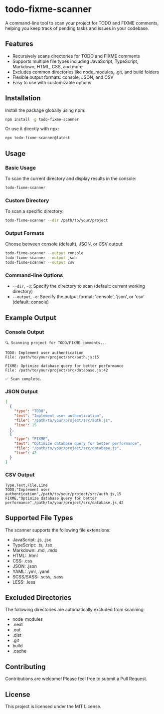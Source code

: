 # todo-fixme-scanner

A command-line tool to scan your project for TODO and FIXME comments, helping you keep track of pending tasks and issues in your codebase.

## Features

- Recursively scans directories for TODO and FIXME comments
- Supports multiple file types including JavaScript, TypeScript, Markdown, HTML, CSS, and more
- Excludes common directories like node_modules, .git, and build folders
- Flexible output formats: console, JSON, and CSV
- Easy to use with customizable options

## Installation

Install the package globally using npm:

```bash
npm install -g todo-fixme-scanner
```

Or use it directly with npx:

```bash
npx todo-fixme-scanner@latest
```

## Usage

### Basic Usage

To scan the current directory and display results in the console:

```bash
todo-fixme-scanner
```

### Custom Directory

To scan a specific directory:

```bash
todo-fixme-scanner --dir /path/to/your/project
```

### Output Formats

Choose between console (default), JSON, or CSV output:

```bash
todo-fixme-scanner --output console
todo-fixme-scanner --output json
todo-fixme-scanner --output csv
```

### Command-line Options

- `--dir`, `-d`: Specify the directory to scan (default: current working directory)
- `--output`, `-o`: Specify the output format: 'console', 'json', or 'csv' (default: console)

## Example Output

### Console Output

```
🔍 Scanning project for TODO/FIXME comments...

TODO: Implement user authentication
File: /path/to/your/project/src/auth.js:15

FIXME: Optimize database query for better performance
File: /path/to/your/project/src/database.js:42

✅ Scan complete.
```

### JSON Output

```json
[
  {
    "type": "TODO",
    "text": "Implement user authentication",
    "file": "/path/to/your/project/src/auth.js",
    "line": 15
  },
  {
    "type": "FIXME",
    "text": "Optimize database query for better performance",
    "file": "/path/to/your/project/src/database.js",
    "line": 42
  }
]
```

### CSV Output

```csv
Type,Text,File,Line
TODO,"Implement user authentication",/path/to/your/project/src/auth.js,15
FIXME,"Optimize database query for better performance",/path/to/your/project/src/database.js,42
```

## Supported File Types

The scanner supports the following file extensions:

- JavaScript: .js, .jsx
- TypeScript: .ts, .tsx
- Markdown: .md, .mdx
- HTML: .html
- CSS: .css
- JSON: .json
- YAML: .yml, .yaml
- SCSS/SASS: .scss, .sass
- LESS: .less

## Excluded Directories

The following directories are automatically excluded from scanning:

- node_modules
- .next
- .out
- .dist
- .git
- build
- .cache

## Contributing

Contributions are welcome! Please feel free to submit a Pull Request.

## License

This project is licensed under the MIT License.
